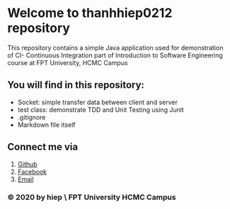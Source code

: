 # Welcome to thanhhiep0212 repository
This repository contains a simple Java application used for demonstration of CI- Continuous Integration part of Introduction to Software Engineering course at FPT University, HCMC Campus
## You will find in this repository:
* Socket: simple transfer data between client and server
* test class: demonstrate TDD and Unit Testing using Junit
* .gitignore
* Markdown file itself

## Connect me via
1. [Github](https://github.com/404-Notfound-nth)
2. [Facebook](http://facebook.com/nthh0212)
3. [Email](hiepntse140248@fpt.edu.vn)

### © 2020 by hiep \ FPT University HCMC Campus